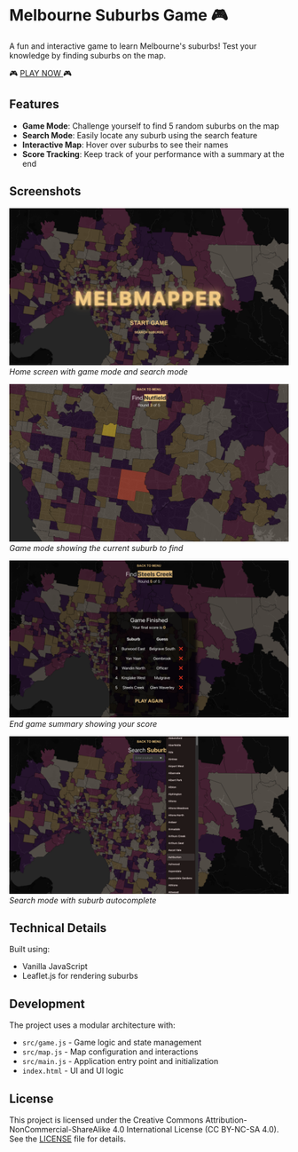 # Melbourne Suburbs Game 🎮

A fun and interactive game to learn Melbourne's suburbs! Test your knowledge by finding suburbs on the map.

🎮 [PLAY NOW ](https://melb-mapper.pages.dev/) 🎮

## Features

- **Game Mode**: Challenge yourself to find 5 random suburbs on the map
- **Search Mode**: Easily locate any suburb using the search feature
- **Interactive Map**: Hover over suburbs to see their names
- **Score Tracking**: Keep track of your performance with a summary at the end

## Screenshots

![Home Screenshot](/docs/home.png)
_Home screen with game mode and search mode_

![Game Screenshot](/docs/game.png)
_Game mode showing the current suburb to find_

![Summary Screenshot](/docs/summary.png)
_End game summary showing your score_

![Search Screenshot](/docs/search.png)
_Search mode with suburb autocomplete_

## Technical Details

Built using:

- Vanilla JavaScript
- Leaflet.js for rendering suburbs

## Development

The project uses a modular architecture with:

- `src/game.js` - Game logic and state management
- `src/map.js` - Map configuration and interactions
- `src/main.js` - Application entry point and initialization
- `index.html` - UI and UI logic

## License

This project is licensed under the Creative Commons Attribution-NonCommercial-ShareAlike 4.0 International License (CC BY-NC-SA 4.0). See the [LICENSE](LICENSE) file for details.

